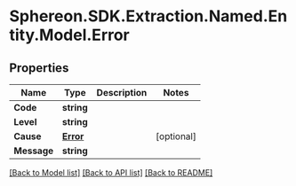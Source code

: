 # Sphereon.SDK.Extraction.Named.Entity.Model.Error
## Properties

Name | Type | Description | Notes
------------ | ------------- | ------------- | -------------
**Code** | **string** |  | 
**Level** | **string** |  | 
**Cause** | [**Error**](Error.md) |  | [optional] 
**Message** | **string** |  | 

[[Back to Model list]](../README.md#documentation-for-models) [[Back to API list]](../README.md#documentation-for-api-endpoints) [[Back to README]](../README.md)

